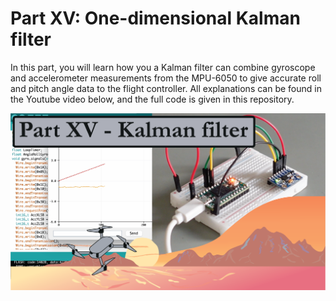 # Part XV: One-dimensional Kalman filter

In this part, you will learn how you a Kalman filter can combine gyroscope and accelerometer measurements from the MPU-6050 to give accurate roll and pitch angle data to the flight controller. All explanations can be found in the Youtube video below, and the full code is given in this repository.

[![alt text](https://github.com/CarbonAeronautics/Part-XV-1DKalmanFilter/blob/fec567effe9b7addefdabec6025e1b4388defb1e/THUMBNAIL_YOUTUBE.png?raw=true)](https://www.youtube.com/watch?v=5HuN9iL-zxU)
